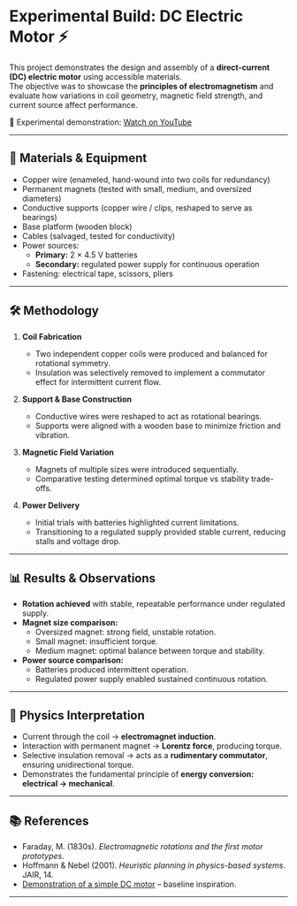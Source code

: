 # Experimental Build: DC Electric Motor ⚡

This project demonstrates the design and assembly of a **direct-current (DC) electric motor** using accessible materials.  
The objective was to showcase the **principles of electromagnetism** and evaluate how variations in coil geometry, magnetic field strength, and current source affect performance.

🎥 Experimental demonstration: [Watch on YouTube](https://youtu.be/FNwg7f-XE30)

---

## 🔧 Materials & Equipment
- Copper wire (enameled, hand-wound into two coils for redundancy)
- Permanent magnets (tested with small, medium, and oversized diameters)
- Conductive supports (copper wire / clips, reshaped to serve as bearings)
- Base platform (wooden block)
- Cables (salvaged, tested for conductivity)
- Power sources:  
  - **Primary:** 2 × 4.5 V batteries  
  - **Secondary:** regulated power supply for continuous operation
- Fastening: electrical tape, scissors, pliers

---

## 🛠️ Methodology
1. **Coil Fabrication**  
   - Two independent copper coils were produced and balanced for rotational symmetry.  
   - Insulation was selectively removed to implement a commutator effect for intermittent current flow.

2. **Support & Base Construction**  
   - Conductive wires were reshaped to act as rotational bearings.  
   - Supports were aligned with a wooden base to minimize friction and vibration.

3. **Magnetic Field Variation**  
   - Magnets of multiple sizes were introduced sequentially.  
   - Comparative testing determined optimal torque vs stability trade-offs.

4. **Power Delivery**  
   - Initial trials with batteries highlighted current limitations.  
   - Transitioning to a regulated supply provided stable current, reducing stalls and voltage drop.

---

## 📊 Results & Observations
- **Rotation achieved** with stable, repeatable performance under regulated supply.  
- **Magnet size comparison:**  
  - Oversized magnet: strong field, unstable rotation.  
  - Small magnet: insufficient torque.  
  - Medium magnet: optimal balance between torque and stability.  
- **Power source comparison:**  
  - Batteries produced intermittent operation.  
  - Regulated power supply enabled sustained continuous rotation.  

---

## 🔬 Physics Interpretation
- Current through the coil → **electromagnet induction**.  
- Interaction with permanent magnet → **Lorentz force**, producing torque.  
- Selective insulation removal → acts as a **rudimentary commutator**, ensuring unidirectional torque.  
- Demonstrates the fundamental principle of **energy conversion: electrical → mechanical**.  

---

## 📚 References
- Faraday, M. (1830s). *Electromagnetic rotations and the first motor prototypes*.  
- Hoffmann & Nebel (2001). *Heuristic planning in physics-based systems*. JAIR, 14.  
- [Demonstration of a simple DC motor](https://www.youtube.com/watch?v=NbcJvGk72HY) – baseline inspiration.  

---
 

